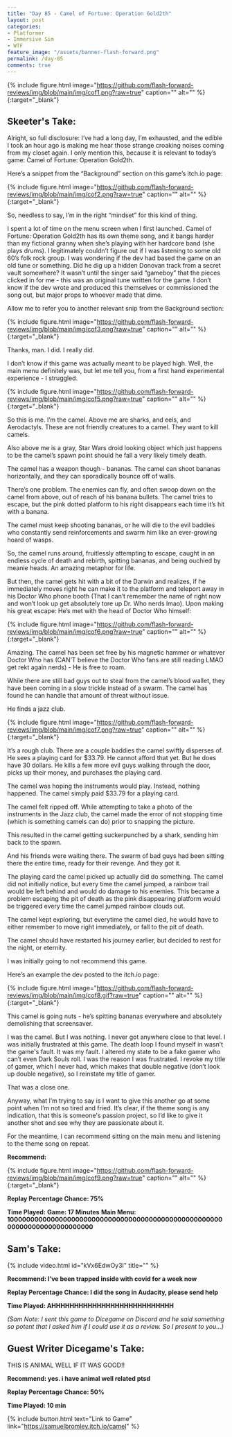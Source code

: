 ```yaml
---
title: "Day 85 - Camel of Fortune: Operation Gold2th"
layout: post
categories:
- Platformer
- Immersive Sim
- WTF
feature_image: "/assets/banner-flash-forward.png"
permalink: /day-85
comments: true
---
```


{% include figure.html image="https://github.com/flash-forward-reviews/img/blob/main/img/cof1.png?raw=true" caption="" alt="" %}{:target="_blank"}

## Skeeter's Take:

Alright, so full disclosure: I’ve had a long day, I’m exhausted, and the edible I took an hour ago is making me hear those strange croaking noises coming from my closet again. 
I only mention this, because it is relevant to today’s game: Camel of Fortune: Operation Gold2th. 

Here’s a snippet from the “Background” section on this game’s itch.io page:

{% include figure.html image="https://github.com/flash-forward-reviews/img/blob/main/img/cof2.png?raw=true" caption="" alt="" %}{:target="_blank"}

So, needless to say, I’m in the right “mindset” for this kind of thing. 

I spent a lot of time on the menu screen when I first launched. 
Camel of Fortune: Operation Gold2th has its own theme song, and it bangs harder than my fictional granny when she’s playing with her hardcore band (she plays drums). 
I legitimately couldn’t figure out if I was listening to some old 60’s folk rock group. I was wondering if the dev had based the game on an old tune or something. Did he dig up a hidden Donovan track from a secret vault somewhere? It wasn’t until the singer said “gameboy” that the pieces clicked in for me - this was an original tune written for the game. 
I don’t know if the dev wrote and produced this themselves or commissioned the song out, but major props to whoever made that dime. 

Allow me to refer you to another relevant snip from the Background section:

{% include figure.html image="https://github.com/flash-forward-reviews/img/blob/main/img/cof3.png?raw=true" caption="" alt="" %}{:target="_blank"}

Thanks, man. I did. I really did. 

I don’t know if this game was actually meant to be played high. Well, the main menu definitely was, but let me tell you, from a first hand experimental experience - I struggled. 

{% include figure.html image="https://github.com/flash-forward-reviews/img/blob/main/img/cof5.png?raw=true" caption="" alt="" %}{:target="_blank"}

So this is me. I’m the camel. Above me are sharks, and eels, and Aerodactyls. These are not friendly creatures to a camel. They want to kill camels. 

Also above me is a gray, Star Wars droid looking object which just happens to be the camel’s spawn point should he fall a very likely timely death. 

The camel has a weapon though - bananas. The camel can shoot bananas horizontally, and they can sporadically bounce off of walls. 

There’s one problem. The enemies can fly, and often swoop down on the camel from above, out of reach of his banana bullets. The camel tries to escape, but the pink dotted platform to his right disappears each time it’s hit with a banana. 

The camel must keep shooting bananas, or he will die to the evil baddies who constantly send reinforcements and swarm him like an ever-growing hoard of wasps. 

So, the camel runs around, fruitlessly attempting to escape, caught in an endless cycle of death and rebirth, spitting bananas, and being ouchied by meanie heads. An amazing metaphor for life. 

But then, the camel gets hit with a bit of the Darwin and realizes, if he immediately moves right he can  make it to the platform and teleport away in his Doctor Who phone booth (That I can’t remember the name of right now and won’t look up get absolutely tore up Dr. Who nerds lmao).
Upon making his great escape: He’s met with the head of Doctor Who himself:

{% include figure.html image="https://github.com/flash-forward-reviews/img/blob/main/img/cof6.png?raw=true" caption="" alt="" %}{:target="_blank"}

Amazing. The camel has been set free by his magnetic hammer or whatever Doctor Who has (CAN’T believe the Doctor Who fans are still reading LMAO get rekt again nerds) - He is free to roam. 

While there are still bad guys out to steal from the camel’s blood wallet, they have been coming in a slow trickle instead of a swarm. The camel has found he can handle that amount of threat without issue. 

He finds a jazz club. 

{% include figure.html image="https://github.com/flash-forward-reviews/img/blob/main/img/cof7.png?raw=true" caption="" alt="" %}{:target="_blank"}

It’s a rough club. There are a couple baddies the camel swiftly disperses of. 
He sees a playing card for $33.79. He cannot afford that yet. But he does have 30 dollars. He kills a few more evil guys walking through the door, picks up their money, and purchases the playing card. 

The camel was hoping the instruments would play. Instead, nothing happened. The camel simply paid $33.79 for a playing card. 

The camel felt ripped off. 
While attempting to take a photo of the instruments in the Jazz club, the camel made the error of not stopping time (which is something camels can do) prior to snapping the picture. 

This resulted in the camel getting suckerpunched by a shark, sending him back to the spawn. 

And his friends were waiting there. The swarm of bad guys had been sitting there the entire time, ready for their revenge. And they got it. 

The playing card the camel picked up actually did do something. The camel did not initially notice, but every time the camel jumped, a rainbow trail would be left behind and would do damage to his enemies. 
This became a problem escaping the pit of death as the pink disappearing platform would be triggered every time the camel jumped rainbow clouds out. 

The camel kept exploring, but everytime the camel died, he would have to either remember to move right immediately, or fall to the pit of death. 

The camel should have restarted his journey earlier, but decided to rest for the night, or eternity. 

I was initially going to not recommend this game.

Here’s an example the dev posted to the itch.io page:

{% include figure.html image="https://github.com/flash-forward-reviews/img/blob/main/img/cof8.gif?raw=true" caption="" alt="" %}{:target="_blank"}

This camel is going nuts - he’s spitting bananas everywhere and absolutely demolishing that screensaver. 

I was the camel. But I was nothing. I never got anywhere close to that level. I was initially frustrated at this game. The death loop I found myself in wasn’t the game's fault. It was my fault. I altered my state to be a fake gamer who can’t even Dark Souls roll.  I was the reason I was frustrated. I revoke my title of gamer, which I never had, which makes that double negative (don’t look up double negative), so I reinstate my title of gamer. 

That was a close one. 

Anyway, what I’m trying to say is I want to give this another go at some point when I’m not so tired and fried. 
It’s clear, if the theme song is any indication, that this is someone's passion project, so I’d like to give it another shot and see why they are passionate about it. 

For the meantime, I can recommend sitting on the main menu and listening to the theme song on repeat.

**Recommend:**

{% include figure.html image="https://github.com/flash-forward-reviews/img/blob/main/img/cof9.png?raw=true" caption="" alt="" %}{:target="_blank"}

**Replay Percentage Chance: 75%**

**Time Played:**
**Game: 17 Minutes**
**Main Menu: 10000000000000000000000000000000000000000000000000000000000000000000000000**

## Sam's Take:

{% include video.html id="kVx6EdwOy3I" title="" %}

**Recommend: I’ve been trapped inside with covid for a week now** 

**Replay Percentage Chance: I did the song in Audacity, please send help**

**Time Played: AHHHHHHHHHHHHHHHHHHHHHHHHHHH**

*(Sam Note: I sent this game to Dicegame on Discord and he said something so potent that I asked him if I could use it as a review. So I present to you...)*

## Guest Writer Dicegame's Take:

THIS IS ANIMAL WELL IF IT WAS GOOD!!

**Recommend: yes. i have animal well related ptsd** 

**Replay Percentage Chance: 50%**

**Time Played: 10 min**

{% include button.html text="Link to Game" link="https://samuelbromley.itch.io/camel" %}
